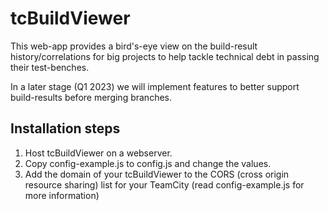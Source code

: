 # tcBuildViewer

This web-app provides a bird's-eye view on the build-result history/correlations for big projects to help tackle technical debt in passing their test-benches.

In a later stage (Q1 2023) we will implement features to better support build-results before merging branches.

## Installation steps
1. Host tcBuildViewer on a webserver.
1. Copy config-example.js to config.js and change the values.
1. Add the domain of your tcBuildViewer to the CORS (cross origin resource sharing) list for your TeamCity (read config-example.js for more information)
